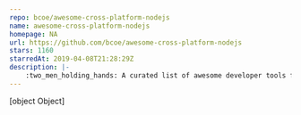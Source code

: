 ```yaml
---
repo: bcoe/awesome-cross-platform-nodejs
name: awesome-cross-platform-nodejs
homepage: NA
url: https://github.com/bcoe/awesome-cross-platform-nodejs
stars: 1160
starredAt: 2019-04-08T21:28:29Z
description: |-
    :two_men_holding_hands: A curated list of awesome developer tools for writing cross-platform Node.js code
---
```


[object Object]
